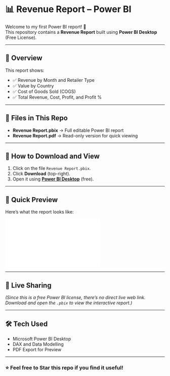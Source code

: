# 📊 Revenue Report – Power BI

Welcome to my first Power BI report! 🚀  
This repository contains a **Revenue Report** built using **Power BI Desktop** (Free License).

---

## 📝 Overview
This report shows:
- ✅ Revenue by Month and Retailer Type  
- ✅ Value by Country  
- ✅ Cost of Goods Sold (COGS)  
- ✅ Total Revenue, Cost, Profit, and Profit %  

---

## 📂 Files in This Repo
- **Revenue Report.pbix** → Full editable Power BI report  
- **Revenue Report.pdf** → Read-only version for quick viewing  

---

## 🔽 How to Download and View
1. Click on the file `Revenue Report.pbix`.
2. Click **Download** (top-right).
3. Open it using **[Power BI Desktop](https://powerbi.microsoft.com/desktop/)** (free).

---

## 👀 Quick Preview
Here’s what the report looks like:

![Revenue Report Preview](Revenue%20Report.pdf)

---

## 🔗 Live Sharing
*(Since this is a free Power BI license, there’s no direct live web link.  
Download and open the `.pbix` to view the interactive report.)*

---

## 🛠️ Tech Used
- Microsoft Power BI Desktop
- DAX and Data Modelling
- PDF Export for Preview

---

### ⭐ Feel free to **Star** this repo if you find it useful!
